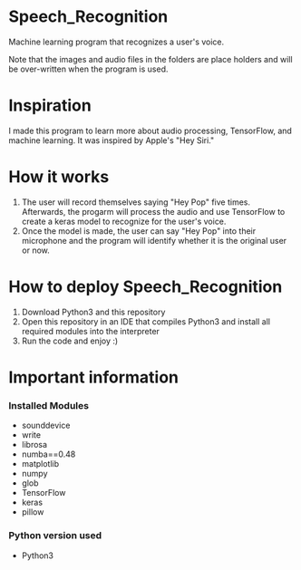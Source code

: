 # Speech_Recognition

Machine learning program that recognizes a user's voice.

Note that the images and audio files in the folders are place holders and will be over-written when the program is used.

# Inspiration

I made this program to learn more about audio processing, TensorFlow, and machine learning. It was inspired by Apple's "Hey Siri."

# How it works

1. The user will record themselves saying "Hey Pop" five times. Afterwards, the progarm will process the audio and use TensorFlow to create a keras model to recognize for the user's voice.
2. Once the model is made, the user can say "Hey Pop" into their microphone and the program will identify whether it is the original user or now.

# How to deploy Speech_Recognition

1. Download Python3 and this repository
2. Open this repository in an IDE that compiles Python3 and install all required modules into the interpreter
3. Run the code and enjoy :)

# Important information

### Installed Modules

- sounddevice
- write
- librosa
- numba==0.48
- matplotlib
- numpy
- glob
- TensorFlow
- keras
- pillow

### Python version used

- Python3
